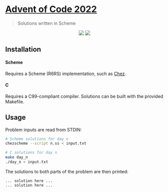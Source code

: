 # [Advent of Code 2022](https://adventofcode.com/2022)
> Solutions written in Scheme

<p align="center">
    <a href="./scheme"><img src="https://img.shields.io/badge/Scheme-6%2F25-blue"></a>
    <a href="./scheme"><img src="https://img.shields.io/badge/C-1%2F25-blue"></a>
</p>


## Installation

#### Scheme
Requires a Scheme (R6RS) implementation, such as
[Chez](https://github.com/cisco/chezscheme).

#### C
Requires a C99-compliant compiler. Solutions can be built with the provided Makefile.

## Usage

Problem inputs are read from STDIN:

```sh
# Scheme solutions for day n
chezscheme --script n.ss < input.txt

# C solutions for day n
make day_n
./day_n < input.txt
```

The solutions to both parts of the problem are then printed:

```
... solution here ...
... solution here ...
```
